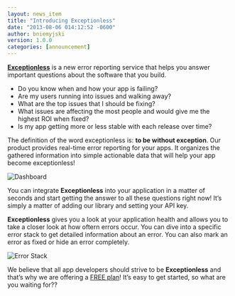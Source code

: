 ```yaml
---
layout: news_item
title: "Introducing Exceptionless"
date: "2013-08-06 014:12:52 -0600"
author: bniemyjski
version: 1.0.0
categories: [announcement]
---
```


[**Exceptionless**](http://exceptionless.com) is a new error reporting service that helps you answer important questions about the software that you build.

* Do you know when and how your app is failing?
* Are my users running into issues and walking away?
* What are the top issues that I should be fixing?
* What issues are affecting the most people and would give me the highest ROI when fixed?
* Is my app getting more or less stable with each release over time?

The definition of the word exceptionless is: **to be without exception**. Our product provides real-time error reporting for your apps. It organizes the gathered information into simple actionable data that will help your app become exceptionless!

<p><img class="img-polaroid" src="http://exceptionless.com/images/screens/dashboard.png" alt="Dashboard" /></p>

You can integrate **Exceptionless** into your application in a matter of seconds and start getting the answer to all these questions right now! It’s simply a matter of adding our library and setting your API key.

**Exceptionless** gives you a look at your application health and allows you to take a closer look at how oftern errors occur. You can dive into a specific error stack to get detailed information about an error. You can also mark an error as fixed or hide an error completely.

<p><img class="img-polaroid" src="http://exceptionless.com/images/screens/stack.png" alt="Error Stack" /></p>

We believe that all app developers should strive to be **Exceptionless** and that’s why we are offering a [FREE plan](http://exceptionless.com/pricing)! It’s easy to get started, so what are you waiting for??
